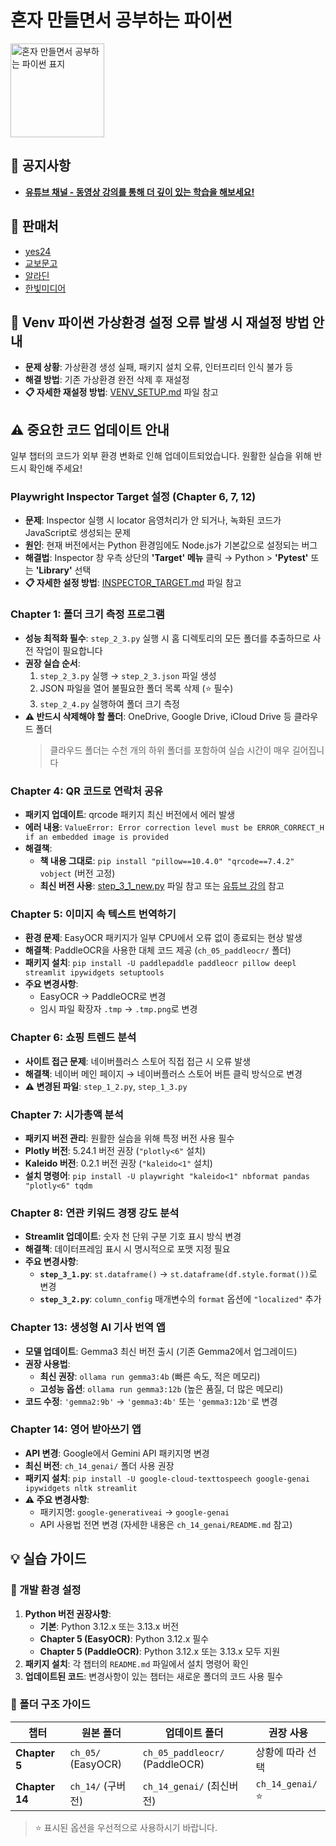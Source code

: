 # 혼자 만들면서 공부하는 파이썬

<img src="https://raw.githubusercontent.com/himoon/gopython/refs/heads/main/images/cover_1st.png" width="150" alt="혼자 만들면서 공부하는 파이썬 표지">

## 📢 공지사항

- [**유튜브 채널 - 동영상 강의를 통해 더 깊이 있는 학습을 해보세요!**](https://www.youtube.com/@moon-hyunil)

## 🚀 판매처

- [yes24](https://www.yes24.com/Product/Goods/142258696)
- [교보문고](https://product.kyobobook.co.kr/detail/S000215710144)
- [알라딘](http://aladin.kr/p/lzsPq)
- [한빛미디어](https://www.hanbit.co.kr/store/books/look.php?p_code=B5580711889)

## 🔧 Venv 파이썬 가상환경 설정 오류 발생 시 재설정 방법 안내

- **문제 상황**: 가상환경 생성 실패, 패키지 설치 오류, 인터프리터 인식 불가 등
- **해결 방법**: 기존 가상환경 완전 삭제 후 재설정
- **📋 자세한 재설정 방법**: [VENV_SETUP.md](VENV_SETUP.md) 파일 참고

## ⚠️ 중요한 코드 업데이트 안내

일부 챕터의 코드가 외부 환경 변화로 인해 업데이트되었습니다. 원활한 실습을 위해 반드시 확인해 주세요!

### Playwright Inspector Target 설정 (Chapter 6, 7, 12)
- **문제**: Inspector 실행 시 locator 음영처리가 안 되거나, 녹화된 코드가 JavaScript로 생성되는 문제
- **원인**: 현재 버전에서는 Python 환경임에도 Node.js가 기본값으로 설정되는 버그
- **해결법**: Inspector 창 우측 상단의 **'Target' 메뉴** 클릭 → Python > **'Pytest'** 또는 **'Library'** 선택
- **📋 자세한 설정 방법**: [INSPECTOR_TARGET.md](INSPECTOR_TARGET.md) 파일 참고

### Chapter 1: 폴더 크기 측정 프로그램
- **성능 최적화 필수**: `step_2_3.py` 실행 시 홈 디렉토리의 모든 폴더를 추출하므로 사전 작업이 필요합니다
- **권장 실습 순서**: 
  1. `step_2_3.py` 실행 → `step_2_3.json` 파일 생성
  2. JSON 파일을 열어 불필요한 폴더 목록 삭제 (⭐ 필수)
  3. `step_2_4.py` 실행하여 폴더 크기 측정
- **⚠️ 반드시 삭제해야 할 폴더**: OneDrive, Google Drive, iCloud Drive 등 클라우드 폴더
  > 클라우드 폴더는 수천 개의 하위 폴더를 포함하여 실습 시간이 매우 길어집니다

### Chapter 4: QR 코드로 연락처 공유
- **패키지 업데이트**: qrcode 패키지 최신 버전에서 에러 발생
- **에러 내용**: `ValueError: Error correction level must be ERROR_CORRECT_H if an embedded image is provided`
- **해결책**: 
  - **책 내용 그대로**: `pip install "pillow==10.4.0" "qrcode==7.4.2" vobject` (버전 고정)
  - **최신 버전 사용**: [step_3_1_new.py](ch_04/step_3_1_new.py) 파일 참고 또는 [유튜브 강의](https://www.youtube.com/watch?v=IpgPhZh4kXE&list=PLID7cC3lN2TF4D1uUL3gYoK6VE7WlorbQ&index=31&t=376s) 참고

### Chapter 5: 이미지 속 텍스트 번역하기
- **환경 문제**: EasyOCR 패키지가 일부 CPU에서 오류 없이 종료되는 현상 발생
- **해결책**: PaddleOCR을 사용한 대체 코드 제공 (`ch_05_paddleocr/` 폴더)
- **패키지 설치**: `pip install -U paddlepaddle paddleocr pillow deepl streamlit ipywidgets setuptools`
- **주요 변경사항**:
  - EasyOCR → PaddleOCR로 변경
  - 임시 파일 확장자 `.tmp` → `.tmp.png`로 변경

### Chapter 6: 쇼핑 트렌드 분석  
- **사이트 접근 문제**: 네이버플러스 스토어 직접 접근 시 오류 발생
- **해결책**: 네이버 메인 페이지 → 네이버플러스 스토어 버튼 클릭 방식으로 변경
- **⚠️ 변경된 파일**: `step_1_2.py`, `step_1_3.py`

### Chapter 7: 시가총액 분석
- **패키지 버전 관리**: 원활한 실습을 위해 특정 버전 사용 필수
- **Plotly 버전**: 5.24.1 버전 권장 (`"plotly<6"` 설치)
- **Kaleido 버전**: 0.2.1 버전 권장 (`"kaleido<1"` 설치)
- **설치 명령어**: `pip install -U playwright "kaleido<1" nbformat pandas "plotly<6" tqdm`

### Chapter 8: 연관 키워드 경쟁 강도 분석
- **Streamlit 업데이트**: 숫자 천 단위 구분 기호 표시 방식 변경
- **해결책**: 데이터프레임 표시 시 명시적으로 포맷 지정 필요
- **주요 변경사항**:
  - **`step_3_1.py`**: `st.dataframe()` → `st.dataframe(df.style.format())`로 변경
  - **`step_3_2.py`**: `column_config` 매개변수의 `format` 옵션에 `"localized"` 추가

### Chapter 13: 생성형 AI 기사 번역 앱
- **모델 업데이트**: Gemma3 최신 버전 출시 (기존 Gemma2에서 업그레이드)
- **권장 사용법**: 
  - **최신 권장**: `ollama run gemma3:4b` (빠른 속도, 적은 메모리)
  - **고성능 옵션**: `ollama run gemma3:12b` (높은 품질, 더 많은 메모리)
- **코드 수정**: `'gemma2:9b'` → `'gemma3:4b'` 또는 `'gemma3:12b'`로 변경

### Chapter 14: 영어 받아쓰기 앱
- **API 변경**: Google에서 Gemini API 패키지명 변경
- **최신 버전**: `ch_14_genai/` 폴더 사용 권장
- **패키지 설치**: `pip install -U google-cloud-texttospeech google-genai ipywidgets nltk streamlit`
- **⚠️ 주요 변경사항**:
  - 패키지명: `google-generativeai` → `google-genai`
  - API 사용법 전면 변경 (자세한 내용은 `ch_14_genai/README.md` 참고)

## 💡 실습 가이드

### 🔧 개발 환경 설정
1. **Python 버전 권장사항**:
   - **기본**: Python 3.12.x 또는 3.13.x 버전
   - **Chapter 5 (EasyOCR)**: Python 3.12.x 필수
   - **Chapter 5 (PaddleOCR)**: Python 3.12.x 또는 3.13.x 모두 지원
2. **패키지 설치**: 각 챕터의 `README.md` 파일에서 설치 명령어 확인
3. **업데이트된 코드**: 변경사항이 있는 챕터는 새로운 폴더의 코드 사용 필수

### 📂 폴더 구조 가이드

| 챕터 | 원본 폴더 | 업데이트 폴더 | 권장 사용 |
|------|-----------|---------------|-----------|
| **Chapter 5** | `ch_05/` (EasyOCR) | `ch_05_paddleocr/` (PaddleOCR) | 상황에 따라 선택 |
| **Chapter 14** | `ch_14/` (구버전) | `ch_14_genai/` (최신버전) | `ch_14_genai/` ⭐ |

> ⭐ 표시된 옵션을 우선적으로 사용하시기 바랍니다.
